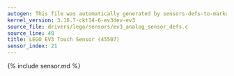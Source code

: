 ```yaml
---
autogen: This file was automatically generated by sensors-defs-to-markdown.py
kernel_version: 3.16.7-ckt14-6-ev3dev-ev3
source_file: drivers/lego/sensors/ev3_analog_sensor_defs.c
source_line: 48
title: LEGO EV3 Touch Sensor (45507)
sensor_index: 21
---
```


{% include sensor.md %}
